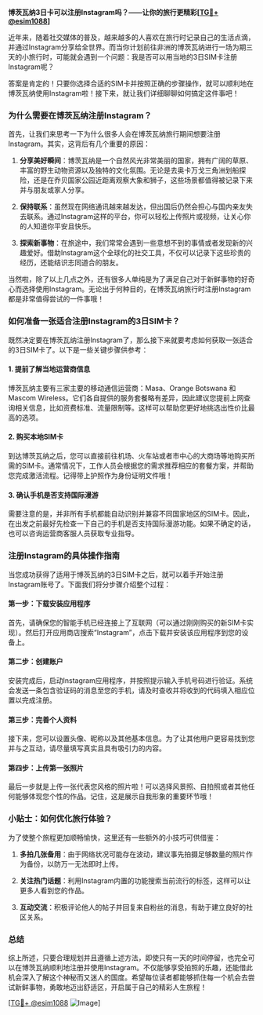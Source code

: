 **博茨瓦纳3日卡可以注册Instagram吗？——让你的旅行更精彩[[TG💪+ @esim1088](https://t.me/s/esim1088)]**

近年来，随着社交媒体的普及，越来越多的人喜欢在旅行时记录自己的生活点滴，并通过Instagram分享给全世界。而当你计划前往非洲的博茨瓦纳进行一场为期三天的小旅行时，可能就会遇到一个问题：我是否可以用当地的3日SIM卡注册Instagram呢？

答案是肯定的！只要你选择合适的SIM卡并按照正确的步骤操作，就可以顺利地在博茨瓦纳使用Instagram啦！接下来，就让我们详细聊聊如何搞定这件事吧！

### 为什么需要在博茨瓦纳注册Instagram？

首先，让我们来思考一下为什么很多人会在博茨瓦纳旅行期间想要注册Instagram。其实，这背后有几个重要的原因：

1. **分享美好瞬间**：博茨瓦纳是一个自然风光非常美丽的国家，拥有广阔的草原、丰富的野生动物资源以及独特的文化氛围。无论是去奥卡万戈三角洲划船探险，还是在乔贝国家公园近距离观察大象和狮子，这些场景都值得被记录下来并与朋友或家人分享。

2. **保持联系**：虽然现在网络通讯越来越发达，但出国后仍然会担心与国内亲友失去联系。通过Instagram这样的平台，你可以轻松上传照片或视频，让关心你的人知道你平安且快乐。

3. **探索新事物**：在旅途中，我们常常会遇到一些意想不到的事情或者发现新的兴趣爱好。借助Instagram这个全球化的社交工具，不仅可以记录下这些珍贵的经历，还能结识志同道合的朋友。

当然啦，除了以上几点之外，还有很多人单纯是为了满足自己对于新鲜事物的好奇心而选择使用Instagram。无论出于何种目的，在博茨瓦纳旅行时注册Instagram都是非常值得尝试的一件事哦！

### 如何准备一张适合注册Instagram的3日SIM卡？

既然决定要在博茨瓦纳注册Instagram了，那么接下来就要考虑如何获取一张适合的3日SIM卡了。以下是一些关键步骤供参考：

#### 1. 提前了解当地运营商信息

博茨瓦纳主要有三家主要的移动通信运营商：Masa、Orange Botswana 和 Mascom Wireless。它们各自提供的服务套餐略有差异，因此建议您提前上网查询相关信息，比如资费标准、流量限制等。这样可以帮助您更好地挑选出性价比最高的选项。

#### 2. 购买本地SIM卡

到达博茨瓦纳之后，您可以直接前往机场、火车站或者市中心的大商场等地购买所需的SIM卡。通常情况下，工作人员会根据您的需求推荐相应的套餐方案，并帮助您完成激活流程。记得带上护照作为身份证明文件哦！

#### 3. 确认手机是否支持国际漫游

需要注意的是，并非所有手机都能自动识别并兼容不同国家地区的SIM卡。因此，在出发之前最好先检查一下自己的手机是否支持国际漫游功能。如果不确定的话，也可以咨询运营商客服人员获取专业指导。

### 注册Instagram的具体操作指南

当您成功获得了适用于博茨瓦纳的3日SIM卡之后，就可以着手开始注册Instagram账号了。下面我们将分步骤介绍整个过程：

#### 第一步：下载安装应用程序

首先，请确保您的智能手机已经连接上了互联网（可以通过刚刚购买的新SIM卡实现）。然后打开应用商店搜索“Instagram”，点击下载并安装该应用程序到您的设备上。

#### 第二步：创建账户

安装完成后，启动Instagram应用程序，并按照提示输入手机号码进行验证。系统会发送一条包含验证码的消息至您的手机，请及时查收并将收到的代码填入相应位置以完成注册。

#### 第三步：完善个人资料

接下来，您可以设置头像、昵称以及其他基本信息。为了让其他用户更容易找到您并与之互动，请尽量填写真实且具有吸引力的内容。

#### 第四步：上传第一张照片

最后一步就是上传一张代表您风格的照片啦！可以选择风景照、自拍照或者其他任何能够体现您个性的作品。记住，这是展示自我形象的重要环节哦！

### 小贴士：如何优化旅行体验？

为了使整个旅程更加顺畅愉快，这里还有一些额外的小技巧可供借鉴：

1. **多拍几张备用**：由于网络状况可能存在波动，建议事先拍摄足够数量的照片作为备份，以防万一无法即时上传。
   
2. **关注热门话题**：利用Instagram内置的功能搜索当前流行的标签，这样可以让更多人看到您的作品。
   
3. **互动交流**：积极评论他人的帖子并回复来自粉丝的消息，有助于建立良好的社区关系。

### 总结

综上所述，只要合理规划并且遵循上述方法，即使只有一天的时间停留，也完全可以在博茨瓦纳顺利地注册并使用Instagram。不仅能够享受拍照的乐趣，还能借此机会深入了解这个神秘而又迷人的国度。希望每位读者都能够抓住每一个机会去尝试新鲜事物，勇敢地迈出舒适区，开启属于自己的精彩人生旅程！

[[TG💪+ @esim1088](https://t.me/s/esim1088) ![Image](https://i.postimg.cc/4NQfJmqS/Snipaste-2025-05-13-00-14-12.png)]